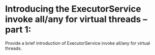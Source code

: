 # Introducing the ExecutorService invoke all/any for virtual threads – part 1:

Provide a brief introduction of ExecutorService invoke all/any for virtual threads.